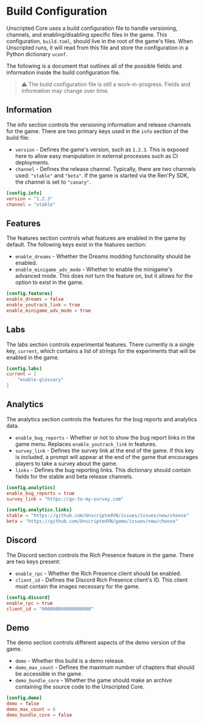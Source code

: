 # Build Configuration

Unscripted Core uses a build configuration file to handle versioning, channels, and enabling/disabling specific files in the game. This configuration, `build.toml`, should live in the root of the game's files. When Unscripted runs, it will read from this file and store the configuration in a Python dictionary `uconf`.

The following is a document that outlines all of the possible fields and information inside the build configuration file.

> :warning: The build configuration file is still a work-in-progress. Fields and information may change over time.

## Information

The info section controls the versioning information and release channels for the game. There are two primary keys used in the `info` section of the build file:

- `version` - Defines the game's version, such as `1.2.3`. This is exposed here to allow easy manipulation in external processes such as CI deployments.
- `channel` - Defines the release channel. Typically, there are two channels used: `"stable"` and `"beta"`. If the game is started via the Ren'Py SDK, the channel is set to `"canary"`.

```toml
[config.info]
version = "1.2.3"
channel = "stable"
```

## Features

The features section controls what features are enabled in the game by default. The following keys exist in the features section:

- `enable_dreams` - Whether the Dreams modding functionality should be enabled.
- `enable_minigame_adv_mode` - Whether to enable the minigame's advanced mode. This does _not_ turn the feature on, but it allows for the option to exist in the game.

```toml
[config.features]
enable_dreams = false
enable_youtrack_link = true
enable_minigame_adv_mode = true
```

## Labs

The labs section controls experimental features. There currently is a single key, `current`, which contains a list of strings for the experiments that will be enabled in the game.

```toml
[config.labs]
current = [
    "enable-glossary"
]
```

## Analytics

The analytics section controls the features for the bug reports and analytics data.

- `enable_bug_reports` - Whether or not to show the bug report links in the game menu. Replaces `enable_youtrack_link` in features.
- `survey_link` - Defines the survey link at the end of the game. If this key is included, a prompt will appear at the end of the game that encourages players to take a survey about the game.
- `links` - Defines the bug reporting links. This dictionary should contain fields for the stable and beta release channels.

```toml
[config.analytics]
enable_bug_reports = true
survey_link = "https://go-to-my-survey.com"

[config.analytics.links]
stable = "https://github.com/UnscriptedVN/issues/issues/new/choose"
beta = "https://github.com/UnscriptedVN/game/issues/new/choose"
```

## Discord

The Discord section controls the Rich Presence feature in the game. There are two keys present:

- `enable_rpc` - Whether the Rich Presence client should be enabled.
- `client_id` - Defines the Discord Rich Presence client's ID. This client must contain the images necessary for the game.

```toml
[config.discord]
enable_rpc = true
client_id = "000000000000000000"
```

## Demo

The demo section controls different aspects of the demo version of the game.

- `demo` - Whether this build is a demo release.
- `demo_max_count` - Defines the maximum number of chapters that should be accessible in the game.
- `demo_bundle_core` - Whether the game should make an archive containing the source code to the Unscripted Core.

```toml
[config.demo]
demo = false
demo_max_count = 6
demo_bundle_core = false
```
